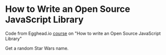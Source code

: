 # How to Write an Open Source JavaScript Library
Code from Egghead.io [course](https://egghead.io/lessons/javascript-how-to-write-a-javascript-library-introduction?series=how-to-write-an-open-source-javascript-library) on "How to write an Open Source JavaScript Library"

Get a random Star Wars name.
